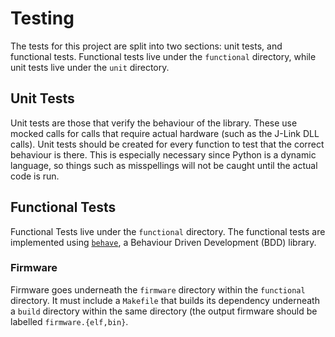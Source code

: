 # Testing
The tests for this project are split into two sections: unit tests, and
functional tests.  Functional tests live under the `functional` directory,
while unit tests live under the `unit` directory.


## Unit Tests
Unit tests are those that verify the behaviour of the library.  These use
mocked calls for calls that require actual hardware (such as the J-Link DLL
calls).  Unit tests should be created for every function to test that the
correct behaviour is there.  This is especially necessary since Python is a
dynamic language, so things such as misspellings will not be caught until the
actual code is run.


## Functional Tests
Functional Tests live under the `functional` directory.  The functional tests
are implemented using [`behave`](http://pythonhosted.org/behave/), a Behaviour
Driven Development (BDD) library.


### Firmware
Firmware goes underneath the `firmware` directory within the `functional`
directory.  It must include a `Makefile` that builds its dependency underneath
a `build` directory within the same directory (the output firmware should be
labelled `firmware.{elf,bin}`.
